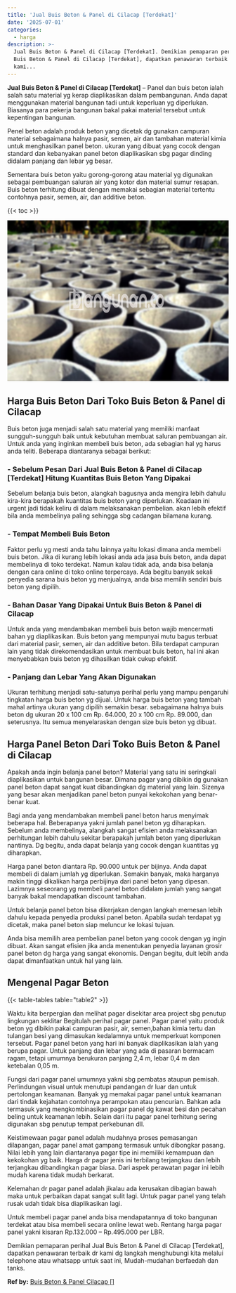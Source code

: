 ```yaml
---
title: 'Jual Buis Beton & Panel di Cilacap [Terdekat]'
date: '2025-07-01'
categories:
  - harga
description: >-
  Jual Buis Beton & Panel di Cilacap [Terdekat]. Demikian pemaparan perihal Jual
  Buis Beton & Panel di Cilacap [Terdekat], dapatkan penawaran terbaik dr
  kami...
---
```


**Jual Buis Beton & Panel di Cilacap \[Terdekat\]** – Panel dan buis beton ialah salah satu material yg kerap diaplikasikan dalam pembangunan. Anda dapat menggunakan material bangunan tadi untuk keperluan yg diperlukan. Biasanya para pekerja bangunan bakal pakai material tersebut untuk kepentingan bangunan.

Penel beton adalah produk beton yang dicetak dg gunakan campuran material sebagaimana halnya pasir, semen, air dan tambahan material kimia untuk menghasilkan panel beton. ukuran yang dibuat yang cocok dengan standard dan kebanyakan panel beton diaplikasikan sbg pagar dinding didalam panjang dan lebar yg besar.

Sementara buis beton yaitu gorong-gorong atau material yg digunakan sebagai pembuangan saluran air yang kotor dan material sumur resapan. Buis beton terhitung dibuat dengan memakai sebagian material tertentu contohnya pasir, semen, air, dan additive beton.

{{< toc >}}

![Jual Buis Beton & Panel di Cilacap [Terdekat]](/images/jual-panel-buis-beton-murah-07.png)

## Harga Buis Beton Dari Toko Buis Beton & Panel di Cilacap

Buis beton juga menjadi salah satu material yang memiliki manfaat sungguh-sungguh baik untuk kebutuhan membuat saluran pembuangan air. Untuk anda yang inginkan membeli buis beton, ada sebagian hal yg harus anda teliti. Beberapa diantaranya sebagai berikut:

### \- Sebelum Pesan Dari Jual Buis Beton & Panel di Cilacap \[Terdekat\] Hitung Kuantitas Buis Beton Yang Dipakai

Sebelum belanja buis beton, alangkah bagusnya anda mengira lebih dahulu kira-kira berapakah kuantitas buis beton yang diperlukan. Keadaan ini urgent jadi tidak keliru di dalam melaksanakan pembelian. akan lebih efektif bila anda membelinya paling sehingga sbg cadangan bilamana kurang.

### \- Tempat Membeli Buis Beton

Faktor perlu yg mesti anda tahu lainnya yaitu lokasi dimana anda membeli buis beton. Jika di kurang lebih lokasi anda ada jasa buis beton, anda dapat membelinya di toko terdekat. Namun kalau tidak ada, anda bisa belanja dengan cara online di toko online terpercaya. Ada begitu banyak sekali penyedia sarana buis beton yg menjualnya, anda bisa memilih sendiri buis beton yang dipilih.

### \- Bahan Dasar Yang Dipakai Untuk Buis Beton & Panel di Cilacap

Untuk anda yang mendambakan membeli buis beton wajib mencermati bahan yg diaplikasikan. Buis beton yang mempunyai mutu bagus terbuat dari material pasir, semen, air dan additive beton. Bila terdapat campuran lain yang tidak direkomendasikan untuk membuat buis beton, hal ini akan menyebabkan buis beton yg dihasilkan tidak cukup efektif.

### \- Panjang dan Lebar Yang Akan Digunakan

Ukuran terhitung menjadi satu-satunya perihal perlu yang mampu pengaruhi tingkatan harga buis beton yg dijual. Untuk harga buis beton yang tambah mahal artinya ukuran yang dipilih semakin besar. sebagaimana halnya buis beton dg ukuran 20 x 100 cm Rp. 64.000, 20 x 100 cm Rp. 89.000, dan seterusnya. Itu semua menyelaraskan dengan size buis beton yg dibuat.

## Harga Panel Beton Dari Toko Buis Beton & Panel di Cilacap

Apakah anda ingin belanja panel beton? Material yang satu ini seringkali diaplikasikan untuk bangunan besar. Dimana pagar yang dibikin dg gunakan panel beton dapat sangat kuat dibandingkan dg material yang lain. Sizenya yang besar akan menjadikan panel beton punyai kekokohan yang benar-benar kuat.

Bagi anda yang mendambakan membeli panel beton harus menyimak beberapa hal. Beberapanya yakni jumlah panel beton yg diharapkan. Sebelum anda membelinya, alangkah sangat efisien anda melaksanakan perhitungan lebih dahulu sekitar berapakah jumlah beton yang diperlukan nantinya. Dg begitu, anda dapat belanja yang cocok dengan kuantitas yg diharapkan.

Harga panel beton diantara Rp. 90.000 untuk per bijinya. Anda dapat membeli di dalam jumlah yg diperlukan. Semakin banyak, maka harganya makin tinggi dikalikan harga perbijinya dari panel beton yang dipesan. Lazimnya seseorang yg membeli panel beton didalam jumlah yang sangat banyak bakal mendapatkan discount tambahan.

Untuk belanja panel beton bisa dikerjakan dengan langkah memesan lebih dahulu kepada penyedia produksi panel beton. Apabila sudah terdapat yg dicetak, maka panel beton siap meluncur ke lokasi tujuan.

Anda bisa memilih area pembelian panel beton yang cocok dengan yg ingin dibuat. Akan sangat efisien jika anda menentukan penyedia layanan grosir panel beton dg harga yang sangat ekonomis. Dengan begitu, duit lebih anda dapat dimanfaatkan untuk hal yang lain.

## Mengenal Pagar Beton

{{< table-tables table="table2" >}}

Waktu kita berpergian dan melihat pagar disekitar area project sbg penutup lingkungan seklitar Begitulah perihal pagar panel. Pagar panel yaitu produk beton yg dibikin pakai campuran pasir, air, semen,bahan kimia tertu dan tulangan besi yang dimasukan kedalamnya untuk memperkuat komponen tersebut. Pagar panel beton yang hari ini banyak diaplikasikan ialah yang berupa pagar. Untuk panjang dan lebar yang ada di pasaran bermacam ragam, tetapi umumnya berukuran panjang 2,4 m, lebar 0,4 m dan ketebalan 0,05 m.

Fungsi dari pagar panel umumnya yakni sbg pembatas ataupun pemisah. Perlindungan visual untuk menutupi pandangan dr luar dan untuk pertolongan keamanan. Banyak yg memakai pagar panel untuk keamanan dari tindak kejahatan contohnya perampokan atau pencurian. Bahkan ada termasuk yang mengkombinasikan pagar panel dg kawat besi dan pecahan beling untuk keamanan lebih. Selain dari itu pagar panel terhitung sering digunakan sbg penutup tempat perkebunan dll.

Keistimewaan pagar panel adalah mudahnya proses pemasangan dilapangan, pagar panel amat gampang termasuk untuk dibongkar pasang. Nilai lebih yang lain diantaranya pagar tipe ini memiliki kemampuan dan kekokohan yg baik. Harga dr pagar jenis ini terbilang terjangkau dan lebih terjangkau dibandingkan pagar biasa. Dari aspek perawatan pagar ini lebih mudah karena tidak mudah berkarat.

Kelemahan dr pagar panel adalah jikalau ada kerusakan dibagian bawah maka untuk perbaikan dapat sangat sulit lagi. Untuk pagar panel yang telah rusak udah tidak bisa diaplikasikan lagi.

Untuk membeli pagar panel anda bisa mendapatannya di toko bangunan terdekat atau bisa membeli secara online lewat web. Rentang harga pagar panel yakni kisaran Rp.132.000 – Rp.495.000 per LBR.

Demikian pemaparan perihal Jual Buis Beton & Panel di Cilacap \[Terdekat\], dapatkan penawaran terbaik dr kami dg langkah menghubungi kita melalui telephone atau whatsapp untuk saat ini, Mudah-mudahan berfaedah dan tanks.

**Ref by:** [Buis Beton & Panel Cilacap []](https://id.wikipedia.org/wiki/Buis)
